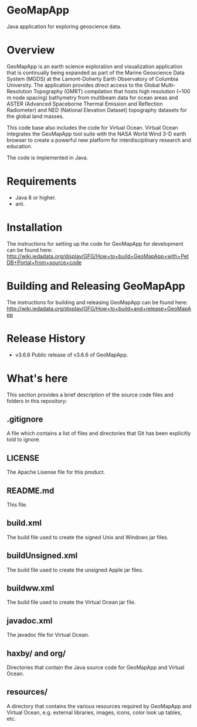 # GeoMapApp
Java application for exploring geoscience data.

# Overview
GeoMapApp is an earth science exploration and visualization application that is continually being expanded as part of the Marine Geoscience Data System (MGDS) at the Lamont-Doherty Earth Observatory of Columbia University. The application provides direct access to the Global Multi-Resolution Topography (GMRT) compilation that hosts high resolution (~100 m node spacing) bathymetry from multibeam data for ocean areas and ASTER (Advanced Spaceborne Thermal Emission and Reflection Radiometer) and NED (National Elevation Dataset) topography datasets for the global land masses.

This code base also includes the code for Virtual Ocean. Virtual Ocean integrates the GeoMapApp tool suite with the NASA World Wind 3-D earth browser to create a powerful new platform for interdisciplinary research and education.

The code is implemented in Java.

# Requirements
* Java 8 or higher.
* ant.

# Installation
The instructions for setting up the code for GeoMapApp for development can be found here:
http://wiki.iedadata.org/display/GFG/How+to+build+GeoMapApp+with+PetDB+Portal+from+source+code

# Building and Releasing GeoMapApp
The instructions for building and releasing GeoMapApp can be found here:
http://wiki.iedadata.org/display/GFG/How+to+build+and+release+GeoMapApp

# Release History
* v3.6.6 Public release of v3.6.6 of GeoMapApp.

# What's here

This section provides a brief description of the source code files and folders in this repository:

## .gitignore
A file which contains a list of files and directories that Git has been explicitly told to ignore. 

## LICENSE
The Apache Lisense file for this product.

## README.md
This file.

## build.xml
The build file used to create the signed Unix and Windows jar files.

## buildUnsigned.xml
The build file used to create the unsigned Apple jar files.

## buildww.xml
The build file used to create the Virtual Ocean jar file.

## javadoc.xml
The javadoc file for Virtual Ocean.

## haxby/ and org/
Directories that contain the Java source code for GeoMapApp and Virtual Ocean.

## resources/
A directory that contains the various resources required by GeoMapApp and Virtual Ocean, e.g. external libraries, images, icons, color look up tables, etc.
